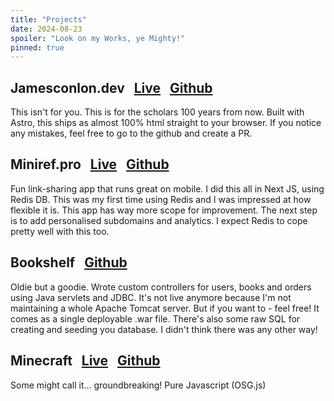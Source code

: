 ```yaml
---
title: "Projects"
date: 2024-08-23
spoiler: "Look on my Works, ye Mighty!"
pinned: true
---
```


## Jamesconlon.dev &nbsp; [Live](https://github.com/conlonj25/jamesconlon-dot-dev) &nbsp; [Github](https://github.com/conlonj25/jamesconlon-dot-dev)
This isn't for you. This is for the scholars 100 years from now. Built with Astro, this ships as almost 100% html straight to your browser. If you notice any mistakes, feel free to go to the github and create a PR.

## Miniref.pro &nbsp; [Live](https://www.miniref.pro/) &nbsp; [Github](https://github.com/conlonj25/miniref)
Fun link-sharing app that runs great on mobile. I did this all in Next JS, using Redis DB. This was my first time using Redis and I was impressed at how flexible it is. This app has way more scope for improvement. The next step is to add personalised subdomains and analytics. I expect Redis to cope pretty well with this too.

## Bookshelf &nbsp; [Github](https://github.com/conlonj25/bookshelf)

Oldie but a goodie. Wrote custom controllers for users, books and orders using Java servlets and JDBC.
It's not live anymore because I'm not maintaining a whole Apache Tomcat server. But if you want to - feel free! It comes as a single deployable .war file. There's also some raw SQL for creating and seeding you database. I didn't think there was any other way!

## Minecraft &nbsp; [Live](https://minecraft-clone-ashy.vercel.app/) &nbsp; [Github](https://github.com/conlonj25/minecraft-clone)  
Some might call it... groundbreaking! Pure Javascript (OSG.js)